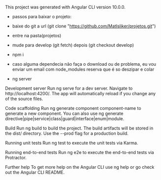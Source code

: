 This project was generated with Angular CLI version 10.0.0.

- passos para baixar o projeto:

- baixe do git a url (git clone "https://github.com/MatIsliker/projetos.git")
- entre na pasta(projetos)
- mude para develop (git fetch) depois (git checkout develop)
- npm i
- caso alguma dependecia não faça o download ou de problema, eu vou enviar um email com node_modules reserva que é so deszipar e colar
- ng server


Development server
Run ng serve for a dev server. Navigate to http://localhost:4200/. The app will automatically reload if you change any of the source files.

Code scaffolding
Run ng generate component component-name to generate a new component. You can also use ng generate directive|pipe|service|class|guard|interface|enum|module.

Build
Run ng build to build the project. The build artifacts will be stored in the dist/ directory. Use the --prod flag for a production build.

Running unit tests
Run ng test to execute the unit tests via Karma.

Running end-to-end tests
Run ng e2e to execute the end-to-end tests via Protractor.

Further help
To get more help on the Angular CLI use ng help or go check out the Angular CLI README.
